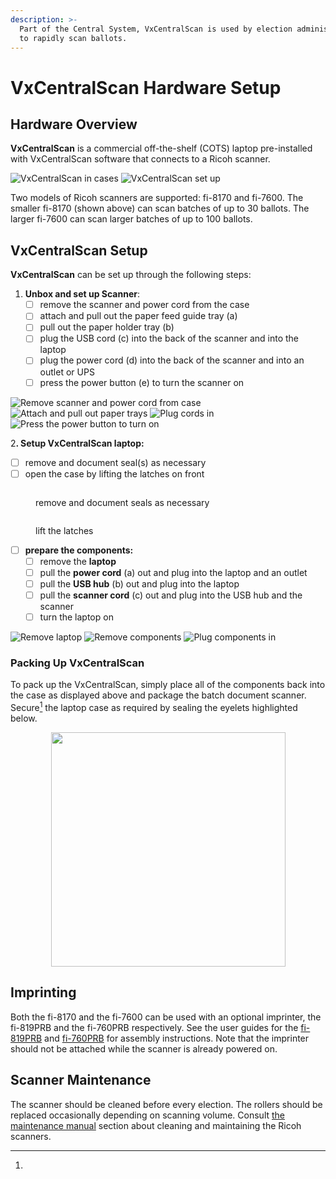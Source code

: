 ```yaml
---
description: >-
  Part of the Central System, VxCentralScan is used by election administrators
  to rapidly scan ballots.
---
```


# VxCentralScan Hardware Setup

## Hardware Overview

**VxCentralScan** is a commercial off-the-shelf (COTS) laptop pre-installed with VxCentralScan software that connects to a Ricoh scanner.

![VxCentralScan in cases](<../.gitbook/assets/vxcentral in cases.png>) ![VxCentralScan set up](../.gitbook/assets/PXL_20241119_215840432.jpg)

Two models of Ricoh scanners are supported: fi-8170 and fi-7600. The smaller fi-8170 (shown above) can scan batches of up to 30 ballots. The larger fi-7600 can scan larger batches of up to 100 ballots.

## **VxCentralScan** Setup

**VxCentralScan** can be set up through the following steps:

1. **Unbox and set up Scanner**:&#x20;
   * [ ] remove the scanner and power cord from the case
   * [ ] attach and pull out the paper feed guide tray (a)
   * [ ] pull out the paper holder tray (b)
   * [ ] plug the USB cord (c) into the back of the scanner and into the laptop
   * [ ] plug the power cord (d) into the back of the scanner and into an outlet or UPS
   * [ ] press the power button (e) to turn the scanner on

![Remove scanner and power cord from case](../.gitbook/assets/IMG_1675.jpeg) ![Attach and pull out paper trays](../.gitbook/assets/IMG_1676.jpeg) ![Plug cords in](<../.gitbook/assets/central scan plug ins.png>) ![Press the power button to turn on](../.gitbook/assets/IMG_1677.jpeg)



&#x32;**.  Setup VxCentralScan laptop:**

* [ ] remove and document seal(s) as necessary
* [ ] open the case by lifting the latches on front

<div align="left"><figure><img src="../.gitbook/assets/image (397).png" alt=""><figcaption><p>remove and document seals as necessary</p></figcaption></figure> <figure><img src="../.gitbook/assets/Vxcs case latches.png" alt=""><figcaption><p>lift the latches</p></figcaption></figure></div>

* [ ] **prepare the components:**
  * [ ] remove the **laptop**
  * [ ] pull the **power cord** (a) out and plug into the laptop and an outlet
  * [ ] pull the **USB hub** (b) out and plug into the laptop
  * [ ] pull the **scanner cord** (c) out and plug into the USB hub and the scanner
  * [ ] turn the laptop on

![Remove laptop](<../.gitbook/assets/PXL_20241119_220118873 (1).jpg>) ![Remove components](../.gitbook/assets/PXL_20241119_220606004.jpg) ![Plug components in](<../.gitbook/assets/PXL_20241119_215840432 (1).jpg>)

### Packing Up VxCentralScan

To pack up the VxCentralScan, simply place all of the components back into the case as displayed above and package the batch document scanner. Secure[^1] the laptop case as required by sealing the eyelets highlighted below.

<div align="center"><figure><img src="../.gitbook/assets/image (410).png" alt="" width="375"><figcaption></figcaption></figure></div>

## Imprinting

Both the fi-8170 and the fi-7600 can be used with an optional imprinter, the fi-819PRB and the fi-760PRB respectively. See the user guides for the [fi-819PRB](https://github.com/votingworks/docs-vxsuite-v4/blob/main/hardware-assets/cots-documentation/central-system/ricoh-fi-8170/ricoh-fi-819prb-user-guide.pdf) and [fi-760PRB](https://github.com/votingworks/docs-vxsuite-v4/blob/main/hardware-assets/cots-documentation/central-system/ricoh-fi-7600/ricoh-fi-760prb-user-guide.pdf) for assembly instructions. Note that the imprinter should not be attached while the scanner is already powered on.

## Scanner Maintenance

The scanner should be cleaned before every election. The rollers should be replaced occasionally depending on scanning volume. Consult [the maintenance manual](broken-reference) section about cleaning and maintaining the Ricoh scanners.

[^1]: 
